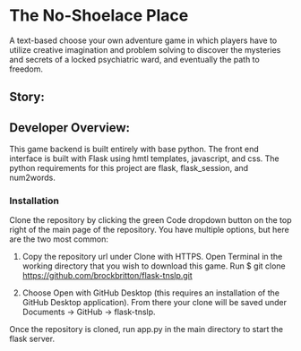 # The No-Shoelace Place

A text-based choose your own adventure game in which players have to utilize creative imagination and problem solving to discover the mysteries and secrets of a locked psychiatric ward, and eventually the path to freedom.

## Story:


## Developer Overview:

This game backend is built entirely with base python. The front end interface is built with Flask using hmtl templates, javascript, and css. The python requirements for this project are flask, flask_session, and num2words.

### Installation
Clone the repository by clicking the green Code dropdown button on the top right of the main page of the repository. You have multiple options, but here are the two most common:

1. Copy the repository url under Clone with HTTPS. Open Terminal in the working directory that you wish to download this game. Run $ git clone https://github.com/brockbritton/flask-tnslp.git

2. Choose Open with GitHub Desktop (this requires an installation of the GitHub Desktop application). From there your clone will be saved under Documents -> GitHub -> flask-tnslp.

Once the repository is cloned, run app.py in the main directory to start the flask server.

